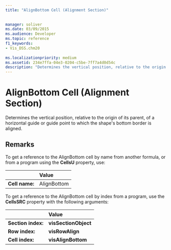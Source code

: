 ```yaml
---
title: "AlignBottom Cell (Alignment Section)"
 
 
manager: soliver
ms.date: 03/09/2015
ms.audience: Developer
ms.topic: reference
f1_keywords:
- Vis_DSS.chm20
 
ms.localizationpriority: medium
ms.assetid: 234e7ffa-04e3-0204-c5be-7ff7a4d0d54c
description: "Determines the vertical position, relative to the origin of its parent, of a horizontal guide or guide point to which the shape's bottom border is aligned."
---
```


# AlignBottom Cell (Alignment Section)

Determines the vertical position, relative to the origin of its parent, of a horizontal guide or guide point to which the shape's bottom border is aligned.
  
## Remarks

To get a reference to the AlignBottom cell by name from another formula, or from a program using the **CellsU** property, use: 
  
||Value |
|:-----|:-----|
| **Cell name:**  <br/> | AlignBottom  <br/> |
   
To get a reference to the AlignBottom cell by index from a program, use the **CellsSRC** property with the following arguments: 
  
||Value |
|:-----|:-----|
| **Section index:**  <br/> |**visSectionObject** <br/> |
| **Row index:**  <br/> |**visRowAlign** <br/> |
| **Cell index:**  <br/> |**visAlignBottom** <br/> |
   

